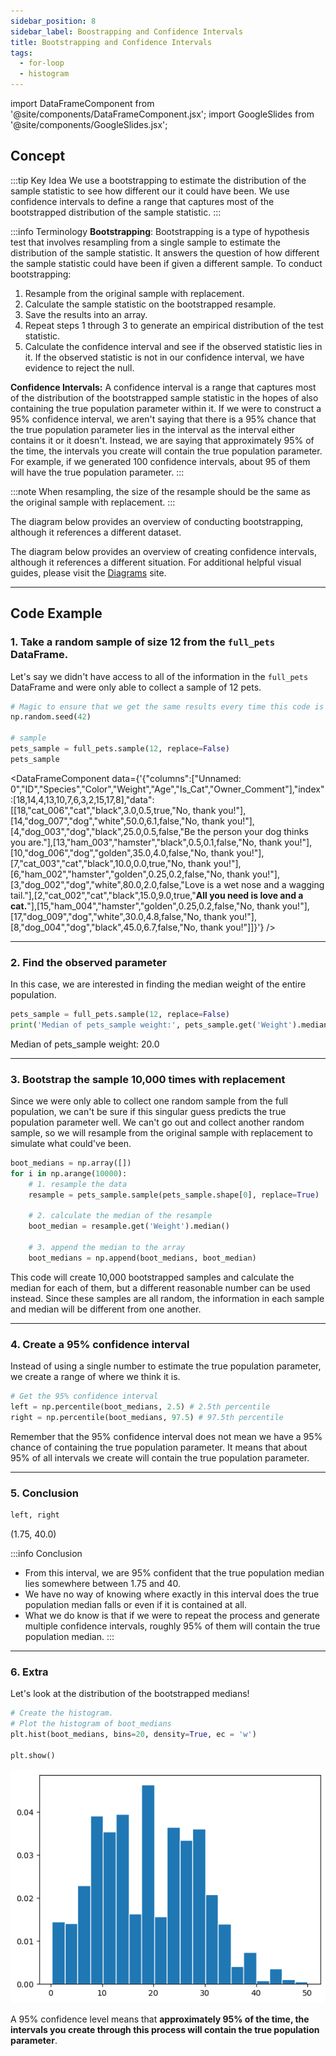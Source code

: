 ```yaml
---
sidebar_position: 8
sidebar_label: Boostrapping and Confidence Intervals
title: Bootstrapping and Confidence Intervals
tags: 
  - for-loop 
  - histogram
---
```


import DataFrameComponent from '@site/components/DataFrameComponent.jsx';
import GoogleSlides from '@site/components/GoogleSlides.jsx';

## Concept

:::tip Key Idea
We use a bootstrapping to estimate the distribution of the sample statistic to see how different our it could have been. We use confidence intervals to define a range that captures most of the bootstrapped distribution of the sample statistic.
:::

:::info Terminology
**Bootstrapping**: Bootstrapping is a type of hypothesis test that involves resampling from a single sample to estimate the 
distribution of the sample statistic. It answers the question of how different the sample statistic could have been if given a different sample. To conduct bootstrapping:

1. Resample from the original sample with replacement.
2. Calculate the sample statistic on the bootstrapped resample.
3. Save the results into an array.
4. Repeat steps 1 through 3 to generate an empirical distribution of the test statistic.
5. Calculate the confidence interval and see if the observed statistic lies in it. If the observed statistic is not 
in our confidence interval, we have evidence to reject the null.


**Confidence Intervals:** A confidence interval is a range that captures most of the distribution of the bootstrapped sample statistic in 
the hopes of also containing the true population parameter within it. If 
we were to construct a 95% confidence interval, we aren't saying that there is a 95% chance that the true population parameter lies in the 
interval as the interval either contains it or it doesn't. Instead, we are saying that approximately 95% of the time, the intervals you 
create will contain the true population parameter. For example, if we generated 100 confidence intervals, about 95 of them will have the 
true population parameter.
:::

:::note
When resampling, the size of the resample should be the same as the original sample with replacement.
:::

The diagram below provides an overview of conducting bootstrapping, although it references a different dataset.

<GoogleSlides
src="https://docs.google.com/presentation/d/e/2PACX-1vS_iYHJYXSVMMZ-YQVFwMEFR6EFN3FDSAvaMyUm-YJfLQgRMTHm3vI-wWJJ5999eFJq70nWp2hyItZg/embed?start=true&loop=false&delayms=3000&rm=minimal"
sourceLink="https://docs.google.com/presentation/d/1oYakqMdI7z61BthvgWUJvbT21bKTXg01KmAibglepBI/edit?usp=sharing"
/>

The diagram below provides an overview of creating confidence intervals, although it references a different situation. For additional helpful visual guides, please visit the [Diagrams](https://dsc10.com/diagrams/) site.

<GoogleSlides
src="https://docs.google.com/presentation/d/e/2PACX-1vTaPZsueXI6fey_5cj2Y1TevkR1joBvpwaWVsZNvgBlnJSrw1EiBLHJywkFH_QNLU5Tdr6JZgDrhFxG/embed?start=true&loop=false&delayms=3000&rm=minimal"
sourceLink="https://docs.google.com/presentation/d/1l5GVyl60FrornEaZnGL6REV4gjEydRncNVi6k1hHUsA/edit?usp=sharing"
/>

---
## Code Example

### 1. Take a random sample of size 12 from the `full_pets` DataFrame.

Let's say we didn't have access to all of the information in the `full_pets` DataFrame and were only able to collect a sample of 12 pets.

```python
# Magic to ensure that we get the same results every time this code is run. 
np.random.seed(42)

# sample
pets_sample = full_pets.sample(12, replace=False)
pets_sample
```

<DataFrameComponent data={'{"columns":["Unnamed: 0","ID","Species","Color","Weight","Age","Is_Cat","Owner_Comment"],"index":[18,14,4,13,10,7,6,3,2,15,17,8],"data":[[18,"cat_006","cat","black",3.0,0.5,true,"No, thank you!"],[14,"dog_007","dog","white",50.0,6.1,false,"No, thank you!"],[4,"dog_003","dog","black",25.0,0.5,false,"Be the person your dog thinks you are."],[13,"ham_003","hamster","black",0.5,0.1,false,"No, thank you!"],[10,"dog_006","dog","golden",35.0,4.0,false,"No, thank you!"],[7,"cat_003","cat","black",10.0,0.0,true,"No, thank you!"],[6,"ham_002","hamster","golden",0.25,0.2,false,"No, thank you!"],[3,"dog_002","dog","white",80.0,2.0,false,"Love is a wet nose and a wagging tail."],[2,"cat_002","cat","black",15.0,9.0,true,"****All you need is love and a cat.****"],[15,"ham_004","hamster","golden",0.25,0.2,false,"No, thank you!"],[17,"dog_009","dog","white",30.0,4.8,false,"No, thank you!"],[8,"dog_004","dog","black",45.0,6.7,false,"No, thank you!"]]}'} />

---

### 2. Find the observed parameter

In this case, we are interested in finding the median weight of the entire population.

```python
pets_sample = full_pets.sample(12, replace=False)
print('Median of pets_sample weight:', pets_sample.get('Weight').median())
```

Median of pets_sample weight: 20.0

---

### 3. Bootstrap the sample 10,000 times with replacement

Since we were only able to collect one random sample from the full population, we can't be sure if this singular guess predicts the 
true population parameter well. We can't go out and collect 
another random sample, so we will resample from the original sample with replacement to simulate what could've been.

```python
boot_medians = np.array([])
for i in np.arange(10000):
    # 1. resample the data
    resample = pets_sample.sample(pets_sample.shape[0], replace=True)

    # 2. calculate the median of the resample
    boot_median = resample.get('Weight').median()

    # 3. append the median to the array
    boot_medians = np.append(boot_medians, boot_median)
```

This code will create 10,000 bootstrapped samples and calculate the median for each of them, but a different 
reasonable number can be used instead. Since these samples are all random, the information in each sample and 
median will be different from one another.

---

### 4. Create a 95% confidence interval
Instead of using a single number to estimate the true population parameter, we create a range of where we think it is.

```python
# Get the 95% confidence interval
left = np.percentile(boot_medians, 2.5) # 2.5th percentile
right = np.percentile(boot_medians, 97.5) # 97.5th percentile
```

Remember that the 95% confidence interval does not mean we have a 95% chance of containing the true population parameter. It means 
that about 95% of all intervals we create will contain the true population parameter.

---

### 5. Conclusion

```python
left, right
```

(1.75, 40.0)

:::info Conclusion
* From this interval, we are 95% confident that the true population median lies somewhere between 1.75 and 40.
* We have no way of knowing where exactly in this interval does the true population median falls or even if it is contained at all.
* What we do know is that if we were to repeat the process and generate multiple confidence intervals, roughly 95% of them will 
contain the true population median.
:::

---

### 6. Extra

Let's look at the distribution of the bootstrapped medians!

```python
# Create the histogram.
# Plot the histogram of boot_medians
plt.hist(boot_medians, bins=20, density=True, ec = 'w')

plt.show()
```
![Distribution](/img/statistical-inference-plots/bootstrapping.png)

A 95% confidence level means that **approximately 95% of the time, the intervals you create through this process will contain the true population parameter**.